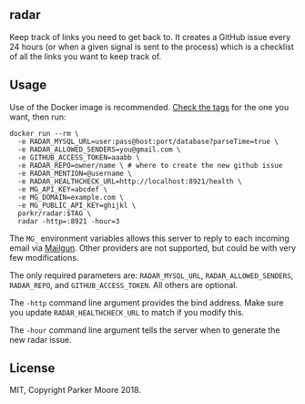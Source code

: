## radar

Keep track of links you need to get back to. It creates a GitHub issue every 24 hours (or when a given signal is sent to the process) which is a checklist of all the links you want to keep track of.

## Usage

Use of the Docker image is recommended. [Check the tags](https://hub.docker.com/r/parkr/radar/tags/) for the one you want, then run:

    docker run --rm \
      -e RADAR_MYSQL_URL=user:pass@host:port/database?parseTime=true \
      -e RADAR_ALLOWED_SENDERS=you@gmail.com \
      -e GITHUB_ACCESS_TOKEN=aaabb \
      -e RADAR_REPO=owner/name \ # where to create the new github issue
      -e RADAR_MENTION=@username \
      -e RADAR_HEALTHCHECK_URL=http://localhost:8921/health \
      -e MG_API_KEY=abcdef \
      -e MG_DOMAIN=example.com \
      -e MG_PUBLIC_API_KEY=ghijkl \
      parkr/radar:$TAG \
      radar -http=:8921 -hour=3

The `MG_` environment variables allows this server to reply to each incoming email via [Mailgun](https://mailgun.com). Other providers are not supported, but could be with very few modifications.

The only required parameters are: `RADAR_MYSQL_URL`, `RADAR_ALLOWED_SENDERS`, `RADAR_REPO`, and `GITHUB_ACCESS_TOKEN`. All others are optional.

The `-http` command line argument provides the bind address. Make sure you update `RADAR_HEALTHCHECK_URL` to match if you modify this.

The `-hour` command line argument tells the server when to generate the new radar issue.

## License

MIT, Copyright Parker Moore 2018.

